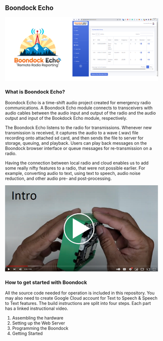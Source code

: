 ## Boondock Echo
![logo](/mediakit/logos/boondock.png)

### What is Boondock Echo?
Boondock Echo is a time-shift audio project created for emergency radio communications. A Boondock Echo module connects to transceivers with audio cables between the audio input and output of the radio and the audio output and input of the Bookdock Echo module, respectively. 

The Boondock Echo listens to the radio for transmissions. Whenever new transmission is received, it captures the audio to a wave (.wav) file recording onto attached sd card, and then sends the file to server for storage, queuing, and playback. Users can play back messages on the Boondock browser interface or queue messages for re-transmission on a radio.

Having the connection between local radio and cloud enables us to add some really nifty features to a radio, that were not possible earlier. For example, converting audio to text, using text to speech, audio noise reduction, and other audio pre- and post-processing.


 [![Watch the video](/mediakit/images/thumb-intro.png)](https://youtu.be/K9tplKsggrA)

### How to get started with Boondock
All the source code needed for operation is included in this repository. You may also need to create Google Cloud account for Text to Speech & Speech to Text features. The build instructions are split into four steps. Each part has a linked instructional video.

<ol>
  <li>Assembling the hardware</li>
  <li>Setting up the Web Server</li>
  <li>Programming the Boondock</li>
  <li>Getting Started</li>
</ol>
